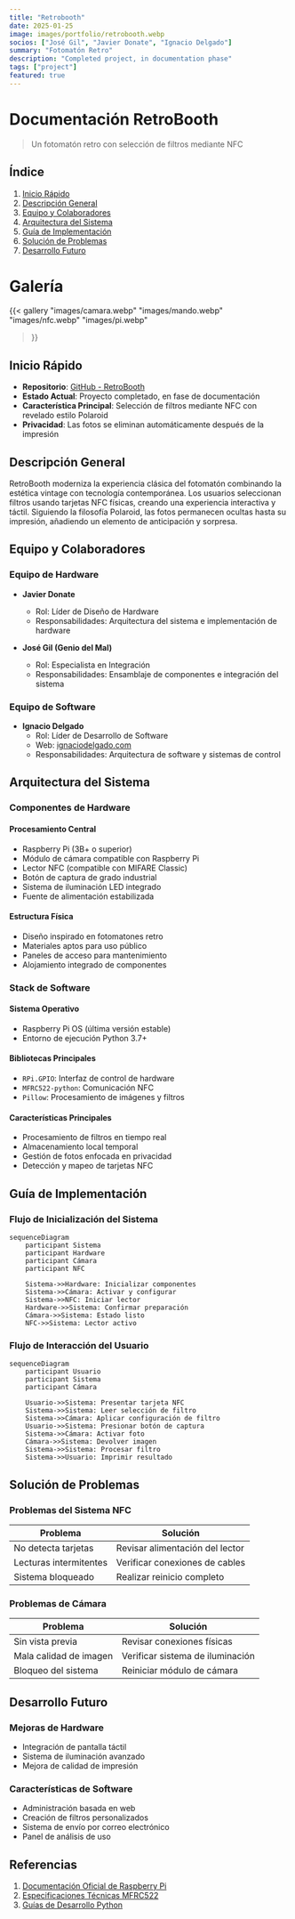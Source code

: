 ```yaml
---
title: "Retrobooth"
date: 2025-01-25
image: images/portfolio/retrobooth.webp
socios: ["José Gil", "Javier Donate", "Ignacio Delgado"]
summary: "Fotomatón Retro"
description: "Completed project, in documentation phase"
tags: ["project"]
featured: true
---
```


# Documentación RetroBooth
> Un fotomatón retro con selección de filtros mediante NFC

## Índice
1. [Inicio Rápido](#inicio-rápido)
2. [Descripción General](#descripción-general)
3. [Equipo y Colaboradores](#equipo-y-colaboradores)
4. [Arquitectura del Sistema](#arquitectura-del-sistema)
5. [Guía de Implementación](#guía-de-implementación)
6. [Solución de Problemas](#solución-de-problemas)
7. [Desarrollo Futuro](#desarrollo-futuro)

# Galería

{{< gallery
"images/camara.webp"
"images/mando.webp"
"images/nfc.webp"
"images/pi.webp"
>}}

## Inicio Rápido
- **Repositorio**: [GitHub - RetroBooth](https://github.com/HackerspaceVLC/retrobooth)
- **Estado Actual**: Proyecto completado, en fase de documentación
- **Característica Principal**: Selección de filtros mediante NFC con revelado estilo Polaroid
- **Privacidad**: Las fotos se eliminan automáticamente después de la impresión

## Descripción General
RetroBooth moderniza la experiencia clásica del fotomatón combinando la estética vintage con tecnología contemporánea. Los usuarios seleccionan filtros usando tarjetas NFC físicas, creando una experiencia interactiva y táctil. Siguiendo la filosofía Polaroid, las fotos permanecen ocultas hasta su impresión, añadiendo un elemento de anticipación y sorpresa.

## Equipo y Colaboradores

### Equipo de Hardware
- **Javier Donate**
  - Rol: Líder de Diseño de Hardware
  - Responsabilidades: Arquitectura del sistema e implementación de hardware

- **José Gil (Genio del Mal)**
  - Rol: Especialista en Integración
  - Responsabilidades: Ensamblaje de componentes e integración del sistema

### Equipo de Software
- **Ignacio Delgado**
  - Rol: Líder de Desarrollo de Software
  - Web: [ignaciodelgado.com](https://ignaciodelgado.com)
  - Responsabilidades: Arquitectura de software y sistemas de control

## Arquitectura del Sistema

### Componentes de Hardware
#### Procesamiento Central
- Raspberry Pi (3B+ o superior)
- Módulo de cámara compatible con Raspberry Pi
- Lector NFC (compatible con MIFARE Classic)
- Botón de captura de grado industrial
- Sistema de iluminación LED integrado
- Fuente de alimentación estabilizada

#### Estructura Física
- Diseño inspirado en fotomatones retro
- Materiales aptos para uso público
- Paneles de acceso para mantenimiento
- Alojamiento integrado de componentes

### Stack de Software
#### Sistema Operativo
- Raspberry Pi OS (última versión estable)
- Entorno de ejecución Python 3.7+

#### Bibliotecas Principales
- `RPi.GPIO`: Interfaz de control de hardware
- `MFRC522-python`: Comunicación NFC
- `Pillow`: Procesamiento de imágenes y filtros

#### Características Principales
- Procesamiento de filtros en tiempo real
- Almacenamiento local temporal
- Gestión de fotos enfocada en privacidad
- Detección y mapeo de tarjetas NFC

## Guía de Implementación

### Flujo de Inicialización del Sistema
```mermaid
sequenceDiagram
    participant Sistema
    participant Hardware
    participant Cámara
    participant NFC
    
    Sistema->>Hardware: Inicializar componentes
    Sistema->>Cámara: Activar y configurar
    Sistema->>NFC: Iniciar lector
    Hardware->>Sistema: Confirmar preparación
    Cámara->>Sistema: Estado listo
    NFC->>Sistema: Lector activo
```

### Flujo de Interacción del Usuario
```mermaid
sequenceDiagram
    participant Usuario
    participant Sistema
    participant Cámara
    
    Usuario->>Sistema: Presentar tarjeta NFC
    Sistema->>Sistema: Leer selección de filtro
    Sistema->>Cámara: Aplicar configuración de filtro
    Usuario->>Sistema: Presionar botón de captura
    Sistema->>Cámara: Activar foto
    Cámara->>Sistema: Devolver imagen
    Sistema->>Sistema: Procesar filtro
    Sistema->>Usuario: Imprimir resultado
```

## Solución de Problemas

### Problemas del Sistema NFC
| Problema | Solución |
|----------|----------|
| No detecta tarjetas | Revisar alimentación del lector |
| Lecturas intermitentes | Verificar conexiones de cables |
| Sistema bloqueado | Realizar reinicio completo |

### Problemas de Cámara
| Problema | Solución |
|----------|-----------|
| Sin vista previa | Revisar conexiones físicas |
| Mala calidad de imagen | Verificar sistema de iluminación |
| Bloqueo del sistema | Reiniciar módulo de cámara |

## Desarrollo Futuro

### Mejoras de Hardware
- Integración de pantalla táctil
- Sistema de iluminación avanzado
- Mejora de calidad de impresión

### Características de Software
- Administración basada en web
- Creación de filtros personalizados
- Sistema de envío por correo electrónico
- Panel de análisis de uso

## Referencias
1. [Documentación Oficial de Raspberry Pi](https://www.raspberrypi.org/documentation/)
2. [Especificaciones Técnicas MFRC522](https://www.nxp.com/docs/en/data-sheet/MFRC522.pdf)
3. [Guías de Desarrollo Python](https://www.python.org/dev/peps/)
